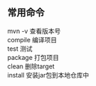 ## 常用命令    

mvn -v 查看版本号  
    compile 编译项目   
    test 测试   
    package 打包项目  
    clean 删除target       
    install 安装jar包到本地仓库中   
    